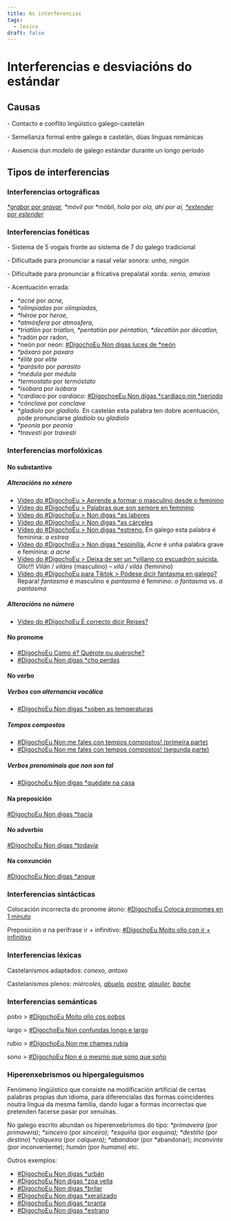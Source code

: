 ```yaml
---
title: As interferencias
tags:
  - lexico
draft: false
---
```

# Interferencias e desviacións do estándar

## Causas

\- Contacto e conflito lingüístico galego-castelán

\- Semellanza formal entre galego e castelán, dúas linguas románicas

\- Ausencia dun modelo de galego estándar durante un longo período

## Tipos de interferencias

### Interferencias ortográficas

[*\*grabar* por *gravar*](https://www.youtube.com/watch?v=bvX5KyhDmrY)*,* *\*móvil* por *móbil, *hola* por *ola,* *ahí por aí,* [*\*extender* por *estender*](https://www.youtube.com/watch?v=MV46n3KQcDs) 

### Interferencias fonéticas

\- Sistema de 5 vogais fronte ao sistema de 7 do galego tradicional

\- Dificultade para pronunciar a nasal velar sonora: *unha, ningún*

\- Dificultade para pronunciar a fricativa prepalatal xorda: *xenio, ameixa*

\- Acentuación errada:

* *\*acné* por *acne,*
* *\*olimpiadas* por *olimpíadas,*
* *\*héroe* por *heroe,*
* *\*atmósfera* por *atmosfera,*
* *\*triatlón* por *tríatlon,* *\*pentatlón* por *péntatlon,* *\*decatlón* por *décatlon,*
* \*radón por radon,
* \*neón por neon: [\#DígochoEu Non digas luces de *neón](https://www.youtube.com/watch?v=QGfDdP9E9C8)
* *\*páxaro* por *paxaro*
* *\*élite* por *elite*
* *\*parásito* por *parasito*
* *\*médula* por *medula*
* *\*termostato* por *termóstato*
* *\*isobara* por *isóbara*
* *\*cardiaco* por *cardíaco:* [\#DígochoeEu Non digas \*cardiaco nin \*periodo](https://www.youtube.com/watch?v=eSFcXOJyIVg)
* *\*cónclave* por *conclave*
* *\*gladiolo* por *gladíolo.* En castelán esta palabra ten dobre acentuación, pode pronunciarse *gladiolo* ou *gladíolo*
* *\*peonía* por *peonia*
* *\*travesti* por *travestí*

### Interferencias morfolóxicas

#### No substantivo

##### Alteracións no xénero

* [Vídeo do #DigochoEu > Aprende a formar o masculino desde o feminino](https://www.youtube.com/watch?v=D5lNYb9xvMY)
* [Vídeo do #DígochoEu > Palabras que son sempre en feminino](https://www.youtube.com/watch?v=bvfkUaUXVbM)
* [Vídeo do #DígochoEu > Non digas *as labores](https://www.youtube.com/watch?v=vxJpjrhlMvk)
* [Vídeo do #DígochoEu > Non digas *as cárceles](https://www.youtube.com/watch?v=K_v771PMD4Y)
* [Vídeo do #DígochoEu > Non digas *estreno.](https://www.youtube.com/watch?v=ugcap0-KFzQ) En galego esta palabra é feminina: *a estrea*
* [Vídeo do #DígochoEu > Non digas *espinilla.](https://www.youtube.com/watch?v=Yac-KuHWH2c) *Acne* é unha palabra grave e feminina: *a acne*
* [Vídeo do #DígochoEu > Deixa de ser un *villano co escuadrón suicida.](https://www.youtube.com/watch?v=GPgEpYuAq_A) Ollo!!! *Vilán* / *viláns* (masculino) – *vilá / vilás* (feminino)
* [Vídeo do #DígochoEu para Tiktok > Pódese dicir fantasma en galego?](https://www.tiktok.com/@digochoeu/video/6926878201943821574?is_copy_url=1&is_from_webapp=v2) Repara! *fantasma* é masculino e *pantasma* é feminino: *o fantasma* vs. *a pantasma*

##### Alteracións no número

* [Vídeo do #DígochoEu É correcto dicir Reises?](https://www.youtube.com/watch?v=9vpi4anNXzA)

#### No pronome

* [\#DígochoEu Como é? Quérote ou quéroche?](https://www.youtube.com/watch?v=gBdKQv7PmC0)
* [\#DígochoEu Non digas *cho perdas](https://www.youtube.com/watch?v=CQtg4y8ElP8)

#### No verbo

##### Verbos con alternancia vocálica

* [\#DígochoEu Non digas *soben as temperaturas](https://www.youtube.com/watch?v=pRIZyEt-l5w)

##### Tempos compostos

* [\#DígochoEu Non me fales con tempos compostos! (primeira parte)](https://www.youtube.com/watch?v=HSV-mr_p3SE&t=5s)
* [\#DígochoEu Non me fales con tempos compostos! (segunda parte)](https://www.youtube.com/watch?v=mFe1fk78UUI)

##### Verbos pronominais que non son tal

* [\#DígochoEu Non digas *quédate na casa](https://www.youtube.com/watch?v=dY9_ey-Mz8o)

#### Na preposición

[\#DígochoEu Non digas *hacia](https://www.youtube.com/watch?v=OAoKxRffhxU)

#### No adverbio

[\#DígochoEu Non digas *todavía](https://www.youtube.com/watch?v=XFEG06K1WDQ)

#### Na conxunción

[\#DígochoEu Non digas *anque](https://www.youtube.com/watch?v=BayuqMspBP0)

### Interferencias sintácticas

Colocación incorrecta do pronome átono: [\#DígochoEu Coloca pronomes en 1 minuto](https://www.youtube.com/watch?v=HfAb4xH1dD8)

Preposición *a* na perífrase ir + infinitivo: [\#DígochoEu Moito ollo con ir + infinitivo](https://www.youtube.com/watch?v=t2KlZzzvMGs)

### Interferencias léxicas

Castelanismos adaptados: *conexo, antoxo*

Castelanismos plenos: *miércoles, [abuelo](https://www.youtube.com/watch?v=wCCYJL24Eqo), [postre](https://www.youtube.com/watch?v=oloJqSn7iCo), [alquiler](https://www.youtube.com/watch?v=BxYS3xOhsH8), [bache](https://www.youtube.com/watch?v=IhHbh8T0Lj8)*

### Interferencias semánticas

pobo > [\#DígochoEu Moito ollo cos pobos](https://www.youtube.com/watch?v=fj0pqJp5MUQ)

largo > [\#DígochoEu Non confundas longo e largo](https://www.youtube.com/watch?v=3-FAZqQKCjU)

rubio > [\#DígochoEu Non me chames rubia](https://www.youtube.com/watch?v=j532QA3HDvA)

sono > [\#DígochoEu Non é o mesmo que sono que soño](https://www.youtube.com/watch?v=UgFopQpkiVM&t=9s)

### Hiperenxebrismos ou hipergaleguismos

Fenómeno lingüístico que consiste na modificación artificial de certas palabras propias dun idioma, para diferencialas das formas coincidentes noutra lingua da mesma familia, dando lugar a formas incorrectas que pretenden facerse pasar por xenuínas.

No galego escrito abundan os hiperenxebrismos do tipo: *\*primaveira* (por *primavera)*; *\*sinceiro* (por *sinceiro);* *\*esquiña* (por *esquina);* *\*destiño* (por *destino*) *\*calqueira* (por *calquera);* *\*abandoar* (por *abandonar); *inconvinte (por* inconveniente); *humán* (por *humano)* etc.

Outros exemplos:

* [\#DígochoEu Non digas *urbán](https://www.youtube.com/watch?v=UQ9whfSFcNU)
* [\#DígochoEu Non digas *zoa vella](https://www.youtube.com/watch?v=HK9vyXUSw2I)
* [\#DígochoEu Non digas *brilar](https://www.youtube.com/watch?v=_dhYgyHlbLw)
* [\#DígochoEu Non digas *xeralizado](https://www.youtube.com/watch?v=mg4mmfOO7fU)
* [\#DígochoEu Non digas *pranta](https://www.youtube.com/watch?v=nNc8b8zpq-c)
* [\#DigochoEu Non digas *estrano](https://www.youtube.com/watch?v=rTE5nEbi_94&t=5s)